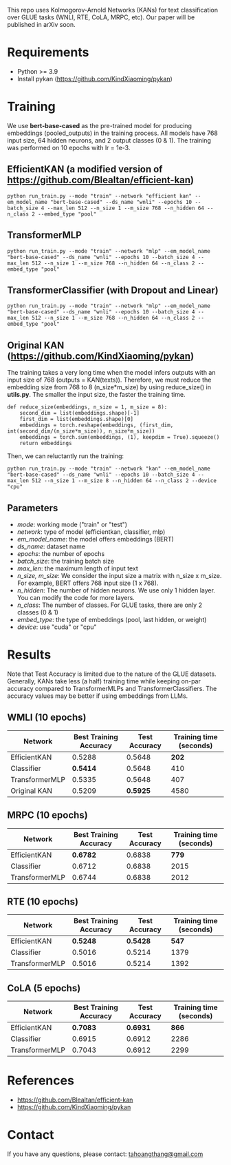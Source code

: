 This repo uses Kolmogorov-Arnold Networks (KANs) for text classification over GLUE tasks (WNLI, RTE, CoLA, MRPC, etc). Our paper will be published in arXiv soon.

# Requirements
* Python >= 3.9
* Install pykan (https://github.com/KindXiaoming/pykan)

# Training

We use **bert-base-cased** as the pre-trained model for producing embeddings (pooled_outputs) in the training process. All models have 768 input size, 64 hidden neurons, and 2 output classes (0 & 1). The training was performed  on 10 epochs with lr = 1e-3.

## EfficientKAN (a modified version of https://github.com/Blealtan/efficient-kan)
```python run_train.py --mode "train" --network "efficient kan" --em_model_name "bert-base-cased" --ds_name "wnli" --epochs 10 --batch_size 4 --max_len 512 --n_size 1 --m_size 768 --n_hidden 64 --n_class 2 --embed_type "pool"```

## TransformerMLP
```python run_train.py --mode "train" --network "mlp" --em_model_name "bert-base-cased" --ds_name "wnli" --epochs 10 --batch_size 4 --max_len 512 --n_size 1 --m_size 768 --n_hidden 64 --n_class 2 --embed_type "pool"```

## TransformerClassifier (with Dropout and Linear)
```python run_train.py --mode "train" --network "mlp" --em_model_name "bert-base-cased" --ds_name "wnli" --epochs 10 --batch_size 4 --max_len 512 --n_size 1 --m_size 768 --n_hidden 64 --n_class 2 --embed_type "pool"```

## Original KAN (https://github.com/KindXiaoming/pykan)
The training takes a very long time when the model infers outputs with an input size of 768 (outputs = KAN(texts)). Therefore, we must reduce the embedding size from 768 to 8 (n_size*m_size) by using reduce_size() in **utils.py**. The smaller the input size, the faster the training time.

```
def reduce_size(embeddings, n_size = 1, m_size = 8):
    second_dim = list(embeddings.shape)[-1]
    first_dim = list(embeddings.shape)[0]
    embeddings = torch.reshape(embeddings, (first_dim, int(second_dim/(n_size*m_size)), n_size*m_size))
    embeddings = torch.sum(embeddings, (1), keepdim = True).squeeze()
    return embeddings
```

Then, we can reluctantly run the training:

```python run_train.py --mode "train" --network "kan" --em_model_name "bert-base-cased" --ds_name "wnli" --epochs 10 --batch_size 4 --max_len 512 --n_size 1 --m_size 8 --n_hidden 64 --n_class 2 --device "cpu"```

## Parameters
* *mode*: working mode ("train" or "test")
* *network*: type of model (efficientkan, classifier, mlp)
* *em_model_name*: the model offers embeddings (BERT)
* *ds_name*: dataset name
* *epochs*: the number of epochs
* *batch_size*: the training batch size
* *max_len*: the maximum length of input text
* *n_size, m_size*: We consider the input size a matrix with n_size x m_size. For example, BERT offers 768 input size (1 x 768).
* *n_hidden*: The number of hidden neurons. We use only 1 hidden layer. You can modify the code for more layers.
* *n_class*: The number of classes. For GLUE tasks, there are only 2 classes (0 & 1)
* *embed_type*: the type of embeddings (pool, last hidden, or weight)
* *device*: use "cuda" or "cpu"

# Results
Note that Test Accuracy is limited due to the nature of the GLUE datasets. Generally, KANs take less (a half) training time while keeping on-par accuracy compared to TransformerMLPs and TransformerClassifiers. The accuracy values may be better if using embeddings from LLMs.

## WMLI (10 epochs)
| Network  | Best Training Accuracy | Test Accuracy | Training time (seconds) |
| ------------- | ------------- |  ------------- | ------------- |
| EfficientKAN  |  0.5288 |   0.5648 | **202**  |
| Classifier  |  **0.5414** |   0.5648 | 410  |
| TransformerMLP  | 0.5335 |   0.5648 | 407  |
| Original KAN  | 0.5209 |  **0.5925** | 4580  |

## MRPC (10 epochs)
| Network  | Best Training Accuracy | Test Accuracy | Training time (seconds) |
| ------------- | ------------- |  ------------- |  ------------- |
| EfficientKAN  |  **0.6782** |  0.6838 | **779**  |
| Classifier  | 0.6712  |   0.6838 | 2015  |
| TransformerMLP  | 0.6744 |   0.6838 | 2012 |


## RTE (10 epochs)
| Network  | Best Training Accuracy | Test Accuracy | Training time (seconds) |
| ------------- | ------------- |  ------------- | ------------- |
| EfficientKAN  |  **0.5248** |  **0.5428** | **547** |
| Classifier  | 0.5016  |   0.5214 | 1379 |
| TransformerMLP  | 0.5016 |   0.5214 | 1392 |

## CoLA (5 epochs)
| Network  | Best Training Accuracy | Test Accuracy | Training time (seconds) |
| ------------- | ------------- |  ------------- | ------------- |
| EfficientKAN  | **0.7083** | **0.6931** | **866** |
| Classifier  | 0.6915  |   0.6912  | 2286 |
| TransformerMLP  | 0.7043 |   0.6912 | 2299 |

# References
* https://github.com/Blealtan/efficient-kan
* https://github.com/KindXiaoming/pykan

# Contact
If you have any questions, please contact: tahoangthang@gmail.com

